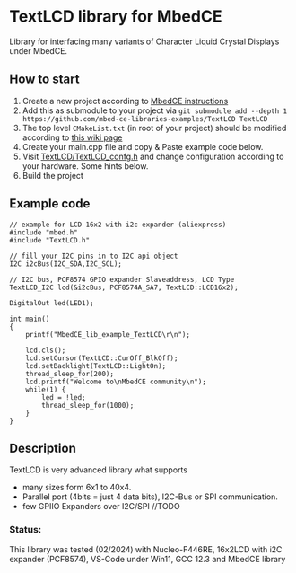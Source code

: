 # TextLCD library for MbedCE

Library for interfacing many variants of Character Liquid Crystal Displays under MbedCE.

## How to start
1. Create a new project according to [MbedCE instructions](https://github.com/mbed-ce/mbed-os/wiki)
2. Add this as submodule to your project via `git submodule add --depth 1 https://github.com/mbed-ce-libraries-examples/TextLCD TextLCD`
3. The top level `CMakeList.txt` (in root of your project) should be modified according to [this wiki page](https://github.com/mbed-ce/mbed-os/wiki/MbedOS-configuration#libraries-in-your-application)
4. Create your main.cpp file and copy & Paste example code below.
5. Visit [TextLCD/TextLCD_confg.h](https://github.com/mbed-ce-libraries-examples/TextLCD/blob/main/TextLCD_Config.h) and change configuration according to your hardware. Some hints below.
6. Build the project

## Example code
```
// example for LCD 16x2 with i2c expander (aliexpress)
#include "mbed.h"
#include "TextLCD.h"

// fill your I2C pins in to I2C api object
I2C i2cBus(I2C_SDA,I2C_SCL); 

// I2C bus, PCF8574 GPIO expander Slaveaddress, LCD Type
TextLCD_I2C lcd(&i2cBus, PCF8574A_SA7, TextLCD::LCD16x2);

DigitalOut led(LED1);

int main()
{
    printf("MbedCE_lib_example_TextLCD\r\n");

    lcd.cls();
    lcd.setCursor(TextLCD::CurOff_BlkOff);
    lcd.setBacklight(TextLCD::LightOn);
    thread_sleep_for(200);
    lcd.printf("Welcome to\nMbedCE community\n"); 
    while(1) {
        led = !led;
        thread_sleep_for(1000);                     
    }
}
```
## Description
TextLCD is very advanced library what supports
* many sizes form 6x1 to 40x4.
* Parallel port (4bits = just 4 data bits), I2C-Bus or SPI communication.
* few GPIIO Expanders over I2C/SPI
//TODO

### Status:
This library was tested (02/2024) with Nucleo-F446RE, 16x2LCD with i2C expander (PCF8574), VS-Code under Win11, GCC 12.3 and MbedCE library
